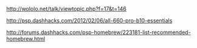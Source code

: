 http://wololo.net/talk/viewtopic.php?f=17&t=146

http://psp.dashhacks.com/2012/02/06/all-660-pro-b10-essentials

http://forums.dashhacks.com/psp-homebrew/223181-list-recommended-homebrew.html